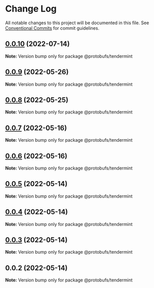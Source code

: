 # Change Log

All notable changes to this project will be documented in this file.
See [Conventional Commits](https://conventionalcommits.org) for commit guidelines.

## [0.0.10](https://github.com/cosmology-tech/proto-registry/compare/@protobufs/tendermint@0.0.9...@protobufs/tendermint@0.0.10) (2022-07-14)

**Note:** Version bump only for package @protobufs/tendermint





## [0.0.9](https://github.com/cosmology-tech/proto-registry/compare/@protobufs/tendermint@0.0.8...@protobufs/tendermint@0.0.9) (2022-05-26)

**Note:** Version bump only for package @protobufs/tendermint





## [0.0.8](https://github.com/cosmology-tech/proto-registry/compare/@protobufs/tendermint@0.0.7...@protobufs/tendermint@0.0.8) (2022-05-25)

**Note:** Version bump only for package @protobufs/tendermint





## [0.0.7](https://github.com/cosmology-tech/proto-registry/compare/@protobufs/tendermint@0.0.6...@protobufs/tendermint@0.0.7) (2022-05-16)

**Note:** Version bump only for package @protobufs/tendermint





## [0.0.6](https://github.com/cosmology-tech/proto-registry/compare/@protobufs/tendermint@0.0.5...@protobufs/tendermint@0.0.6) (2022-05-16)

**Note:** Version bump only for package @protobufs/tendermint





## [0.0.5](https://github.com/cosmology-tech/proto-registry/compare/@protobufs/tendermint@0.0.4...@protobufs/tendermint@0.0.5) (2022-05-14)

**Note:** Version bump only for package @protobufs/tendermint





## [0.0.4](https://github.com/cosmology-tech/proto-registry/compare/@protobufs/tendermint@0.0.3...@protobufs/tendermint@0.0.4) (2022-05-14)

**Note:** Version bump only for package @protobufs/tendermint





## [0.0.3](https://github.com/cosmology-tech/proto-registry/compare/@protobufs/tendermint@0.0.2...@protobufs/tendermint@0.0.3) (2022-05-14)

**Note:** Version bump only for package @protobufs/tendermint





## 0.0.2 (2022-05-14)

**Note:** Version bump only for package @protobufs/tendermint
